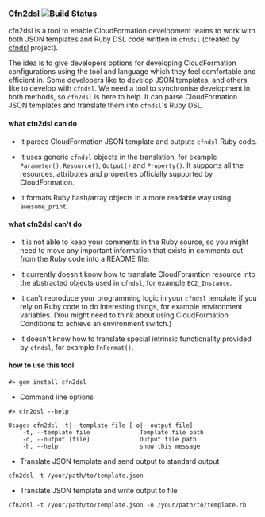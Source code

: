 ### Cfn2dsl [![Build Status](https://travis-ci.org/realestate-com-au/cfn2dsl.svg?branch=master)](https://travis-ci.org/realestate-com-au/cfn2dsl) 

cfn2dsl is a tool to enable CloudFormation development teams to work with both JSON templates and Ruby DSL code written in `cfndsl` (created by [cfndsl](https://github.com/stevenjack/cfndsl) project).

The idea is to give developers options for developing CloudFormation configurations using the tool and language which they feel comfortable and efficient in. Some developers like to develop JSON templates, and others like to develop with `cfndsl`. We need a tool to synchronise development in both methods, so `cfn2dsl` is here to help. It can parse CloudFormation JSON templates and translate them into `cfndsl`'s Ruby DSL.

#### what cfn2dsl can do


* It parses CloudFormation JSON template and outputs `cfndsl` Ruby code.

* It uses generic `cfndsl` objects in the translation, for example `Parameter()`, `Resource()`, `Output()` and `Property()`. It supports all the resources, attributes and properties officially supported by CloudFormation.

* It formats Ruby hash/array objects in a more readable way using `awesome_print`.

#### what cfn2dsl can't do

* It is not able to keep your comments in the Ruby source, so you might need to move any important information that exists in comments out from the Ruby code into a README file.

* It currently doesn't know how to translate CloudForamtion resource into the abstracted objects used in `cfndsl`, for example `EC2_Instance`.

* It can't reproduce your programming logic in your `cfndsl` template if you rely on Ruby code to do interesting things, for example environment variables. (You might need to think about using CloudFormation Conditions to achieve an environment switch.)

* It doesn't know how to translate special intrinsic functionality provided by `cfndsl`, for example `FnFormat()`.


#### how to use this tool

```
#> gem install cfn2dsl
```

* Command line options

```
#> cfn2dsl --help

Usage: cfn2dsl -t|--template file [-o|--output file]
    -t, --template file              Template file path
    -o, --output [file]              Output file path
    -h, --help                       show this message
```

* Translate JSON template and send output to standard output

```
cfn2dsl -t /your/path/to/template.json
```

* Translate JSON template and write output to file

```
cfn2dsl -t /your/path/to/template.json -o /your/path/to/template.rb
```
